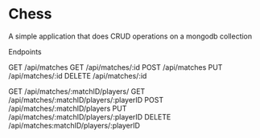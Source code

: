 # Chess

A simple application that does CRUD operations on a mongodb collection

Endpoints 

GET /api/matches
GET /api/matches/:id
POST /api/matches
PUT /api/matches/:id
DELETE /api/matches/:id

GET /api/matches/:matchID/players/
GET /api/matches/:matchID/players/:playerID
POST /api/matches/:matchID/players
PUT /api/matches/:matchID/players/:playerID
DELETE /api/matches:matchID/players/:playerID